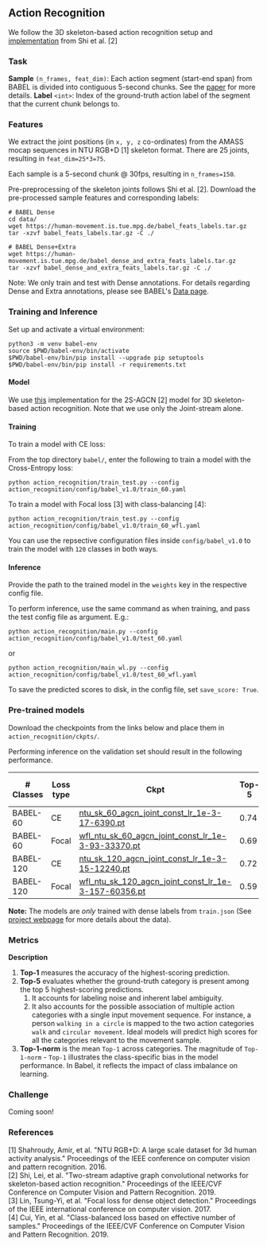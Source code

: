 ## Action Recognition

We follow the 3D skeleton-based action recognition setup and [implementation](https://github.com/lshiwjx/2s-AGCN) from Shi et al. [2] 

### Task

**Sample** `(n_frames, feat_dim)`: Each action segment (start-end span) from BABEL is divided into contiguous 5-second chunks. See the [paper](https://arxiv.org/pdf/2106.09696.pdf) for more details. 
**Label** `<int>`: Index of the ground-truth action label of the segment that the current chunk belongs to. 


### Features 

We extract the joint positions (in `x, y, z` co-ordinates) from the AMASS mocap sequences in NTU RGB+D [1] skeleton format. There are 25 joints, resulting in `feat_dim=25*3=75`. 

Each sample is a 5-second chunk @ 30fps, resulting in `n_frames=150`. 

Pre-preprocessing of the skeleton joints follows Shi et al. [2]. Download the pre-processed sample features and corresponding labels: 

```
# BABEL Dense
cd data/
wget https://human-movement.is.tue.mpg.de/babel_feats_labels.tar.gz
tar -xzvf babel_feats_labels.tar.gz -C ./

# BABEL Dense+Extra
wget https://human-movement.is.tue.mpg.de/babel_dense_and_extra_feats_labels.tar.gz
tar -xzvf babel_dense_and_extra_feats_labels.tar.gz -C ./
```

Note: We only train and test with Dense annotations. For details regarding Dense and Extra annotations, please see BABEL's [Data page](https://babel.is.tue.mpg.de/data.html).


### Training and Inference 

Set up and activate a virtual environment:

```
python3 -m venv babel-env
source $PWD/babel-env/bin/activate
$PWD/babel-env/bin/pip install --upgrade pip setuptools
$PWD/babel-env/bin/pip install -r requirements.txt
```

#### Model 

We use [this](https://github.com/lshiwjx/2s-AGCN) implementation for the 2S-AGCN [2] model for 3D skeleton-based action recognition. Note that we use only the Joint-stream alone. 


#### Training

To train a model with CE loss:

From the top directory `babel/`, enter the following to train a model with the Cross-Entropy loss:

```python action_recognition/train_test.py --config action_recognition/config/babel_v1.0/train_60.yaml```

To train a model with Focal loss [3] with class-balancing [4]: 

```python action_recognition/train_test.py --config action_recognition/config/babel_v1.0/train_60_wfl.yaml```

You can use the repsective configuration files inside `config/babel_v1.0` to train the model with `120` classes in both ways.


#### Inference 

Provide the path to the trained model in the `weights` key in the respective config file. 

To perform inference, use the same command as when training, and pass the test config file as argument. E.g.:

```python action_recognition/main.py --config action_recognition/config/babel_v1.0/test_60.yaml```

or

```python action_recognition/main_wl.py --config action_recognition/config/babel_v1.0/test_60_wfl.yaml```

To save the predicted scores to disk, in the config file, set `save_score: True`. 

### Pre-trained models 

Download the checkpoints from the links below and place them in `action_recognition/ckpts/`. 

Performing inference on the validation set should result in the following performance. 

| \# Classes | Loss type  | Ckpt  | Top-5 | Top-1 | Top-1-norm | 
|---|---|---|---|---|--|
| BABEL-60 | CE | [ntu_sk_60_agcn_joint_const_lr_1e-3-17-6390.pt](https://human-movement.is.tue.mpg.de/release/ckpts/ntu_sk_60_agcn_joint_const_lr_1e-3-17-6390.pt) | 0.74 | 0.42 | 0.24 | 
| BABEL-60 | Focal | [wfl_ntu_sk_60_agcn_joint_const_lr_1e-3-93-33370.pt](https://human-movement.is.tue.mpg.de/release/ckpts/wfl_ntu_sk_60_agcn_joint_const_lr_1e-3-93-33370.pt) | 0.69 | 0.34 | 0.30 | 
| BABEL-120 | CE | [ntu_sk_120_agcn_joint_const_lr_1e-3-15-12240.pt](https://human-movement.is.tue.mpg.de/release/ckpts/ntu_sk_120_agcn_joint_const_lr_1e-3-15-12240.pt) | 0.72 | 0.4 | 0.16 | 
| BABEL-120 | Focal | [wfl_ntu_sk_120_agcn_joint_const_lr_1e-3-157-60356.pt](https://human-movement.is.tue.mpg.de/release/ckpts/wfl_ntu_sk_120_agcn_joint_const_lr_1e-3-157-60356.pt) | 0.59 | 0.29 | 0.23 |

**Note:** The models are *only* trained with dense labels from `train.json` (See [project webpage](https://babel.is.tue.mpg.de/data.html) for more details about the data). 


### Metrics 

**Description**

1. **Top-1** measures the accuracy of the highest-scoring prediction. 
2. **Top-5** evaluates whether the ground-truth category is present among the top 5 highest-scoring predictions. 
    1. It accounts for labeling noise and inherent label ambiguity. 
    2. It also accounts for the possible association of multiple action categories with a single input movement sequence. For instance, a person `walking in a circle` is mapped to the two action categories `walk` and `circular movement`. 
    Ideal models will predict high scores for all the categories relevant to the movement  sample. 
3. **Top-1-norm** is the mean `Top-1` across categories. The magnitude of `Top-1-norm` - `Top-1` illustrates the class-specific bias in the model performance. In Babel, it reflects the impact of class imbalance on learning. 


### Challenge 

Coming soon!



### References 

[1] Shahroudy, Amir, et al. "NTU RGB+D: A large scale dataset for 3d human activity analysis." Proceedings of the IEEE conference on computer vision and pattern recognition. 2016. <br>
[2] Shi, Lei, et al. "Two-stream adaptive graph convolutional networks for skeleton-based action recognition." Proceedings of the IEEE/CVF Conference on Computer Vision and Pattern Recognition. 2019. <br>
[3] Lin, Tsung-Yi, et al. "Focal loss for dense object detection." Proceedings of the IEEE international conference on computer vision. 2017. <br>
[4] Cui, Yin, et al. "Class-balanced loss based on effective number of samples." Proceedings of the IEEE/CVF Conference on Computer Vision and Pattern Recognition. 2019. <br>
